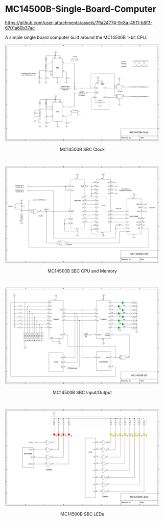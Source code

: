 # MC14500B-Single-Board-Computer


https://github.com/user-attachments/assets/79a24774-9c8a-4511-b8f3-6701a60b37ac


A simple single board computer built around the MC14500B 1-bit CPU.
<p align="center"><img src="/images/MC14500B SBC Clock.png"/>
<p align="center">MC14500B SBC Clock</p><br>
<p align="center"><img src="/images/MC14500B SBC CPU+Memory.png"/>
<p align="center">MC14500B SBC CPU and Memory</p><br>
<p align="center"><img src="/images/MC14500B SBC Input+Output.png"/>
<p align="center">MC14500B SBC Input/Output</p><br>
<p align="center"><img src="/images/MC14500B SBC LEDs.png"/>
<p align="center">MC14500B SBC LEDs</p><br>

